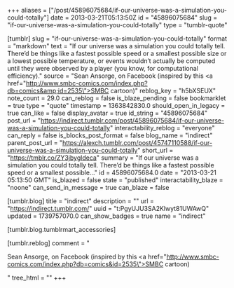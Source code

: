 +++
aliases = ["/post/45896075684/if-our-universe-was-a-simulation-you-could-totally"]
date = 2013-03-21T05:13:50Z
id = "45896075684"
slug = "if-our-universe-was-a-simulation-you-could-totally"
type = "tumblr-quote"

[tumblr]
slug = "if-our-universe-was-a-simulation-you-could-totally"
format = "markdown"
text = "If our universe was a simulation you could totally tell. There’d be things like a fastest possible speed or a smallest possible size or a lowest possible temperature, or events wouldn’t actually be computed until they were observed by a player (you know, for computational efficiency)."
source = "Sean Ansorge, on Facebook (inspired by this <a href=\"http://www.smbc-comics.com/index.php?db=comics&amp;id=2535\">SMBC cartoon</a>)"
reblog_key = "h5bXSEUX"
note_count = 29.0
can_reblog = false
is_blaze_pending = false
bookmarklet = true
type = "quote"
timestamp = 1363842830.0
should_open_in_legacy = true
can_like = false
display_avatar = true
id_string = "45896075684"
post_url = "https://indirect.tumblr.com/post/45896075684/if-our-universe-was-a-simulation-you-could-totally"
interactability_reblog = "everyone"
can_reply = false
is_blocks_post_format = false
blog_name = "indirect"
parent_post_url = "https://alexch.tumblr.com/post/45747110588/if-our-universe-was-a-simulation-you-could-totally"
short_url = "https://tmblr.co/ZY3jbygldeca"
summary = "If our universe was a simulation you could totally tell. There’d be things like a fastest possible speed or a smallest possible..."
id = 45896075684.0
date = "2013-03-21 05:13:50 GMT"
is_blazed = false
state = "published"
interactability_blaze = "noone"
can_send_in_message = true
can_blaze = false

[tumblr.blog]
title = "indirect"
description = ""
url = "https://indirect.tumblr.com/"
uuid = "t:PgyUJU3SA2Klwyt81UWAwQ"
updated = 1739757070.0
can_show_badges = true
name = "indirect"

[tumblr.blog.tumblrmart_accessories]

[tumblr.reblog]
comment = "<p>Sean Ansorge, on Facebook (inspired by this <a href=\"http://www.smbc-comics.com/index.php?db=comics&id=2535\">SMBC cartoon</a>)</p>"
tree_html = ""
+++
